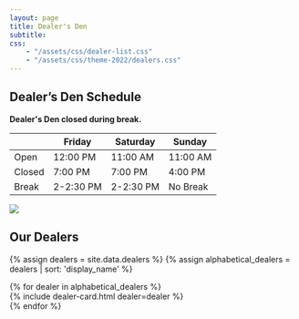 ```yaml
---
layout: page
title: Dealer's Den
subtitle:
css:
    - "/assets/css/dealer-list.css"
    - "/assets/css/theme-2022/dealers.css"
---
```


## Dealer’s Den Schedule

**Dealer's Den closed during break.**

| &nbsp; | Friday | Saturday | Sunday |
| --- | --- | --- | --- |
| Open | 12:00 PM | 11:00 AM | 11:00 AM |
| Closed | 7:00 PM | 7:00 PM | 4:00 PM |
| Break | 2-2:30 PM | 2-2:30 PM | No Break |

![](/assets/img/2022/f2-tables-official-sans-electric.png)

## Our Dealers

{% assign dealers = site.data.dealers %} {% assign alphabetical_dealers = dealers | sort: 'display_name' %}

<div class="dealer-list-container">{% for dealer in alphabetical_dealers %}<div class="dealer-card-container">{% include dealer-card.html dealer=dealer %}</div> {% endfor %}</div>
